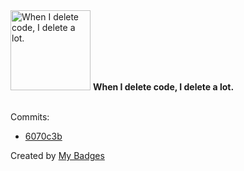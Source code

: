 <img src="https://github.com/my-badges/my-badges/blob/master/src/all-badges/mass-delete-commit/mass-delete-commit.png?raw=true" alt="When I delete code, I delete a lot." title="When I delete code, I delete a lot." width="128">
<strong>When I delete code, I delete a lot.</strong>
<br><br>

Commits:

- <a href="https://github.com/JarredAllen/EncryptionCracker---APCSP-Create-Task/commit/6070c3b5f580f4353e27d059f3a328d6320d5deb">6070c3b</a>


Created by <a href="https://github.com/my-badges/my-badges">My Badges</a>